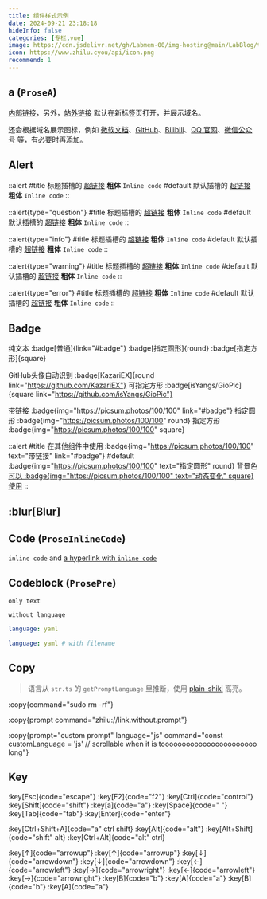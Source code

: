 ```yaml
---
title: 组件样式示例
date: 2024-09-21 23:18:18
hideInfo: false
categories: [专栏,vue]
image: https://cdn.jsdelivr.net/gh/Labmem-00/img-hosting@main/LabBlog/test1.jpg
icon: https://www.zhilu.cyou/api/icon.png
recommend: 1
---
```


## a (`ProseA`)

[内部链接](#a-prosea)，另外，[站外链接](https://zhilu.cyou) 默认在新标签页打开，并展示域名。

还会根据域名展示图标，例如 [微软文档](https://learn.microsoft.com/zh-cn/)、[GitHub](https://github.com/)、[Bilibili](https://www.bilibili.com/)、[QQ 官网](https://im.qq.com/)、[微信公众号](https://mp.weixin.qq.com/) 等，有必要时再添加。

## Alert

::alert
#title
标题插槽的 [超链接](#alert) **粗体** `Inline code`
#default
默认插槽的 [超链接](#alert) **粗体** `Inline code`
::

::alert{type="question"}
#title
标题插槽的 [超链接](#alert) **粗体** `Inline code`
#default
默认插槽的 [超链接](#alert) **粗体** `Inline code`
::

::alert{type="info"}
#title
标题插槽的 [超链接](#alert) **粗体** `Inline code`
#default
默认插槽的 [超链接](#alert) **粗体** `Inline code`
::

::alert{type="warning"}
#title
标题插槽的 [超链接](#alert) **粗体** `Inline code`
#default
默认插槽的 [超链接](#alert) **粗体** `Inline code`
::

::alert{type="error"}
#title
标题插槽的 [超链接](#alert) **粗体** `Inline code`
#default
默认插槽的 [超链接](#alert) **粗体** `Inline code`
::

## Badge

纯文本 :badge[普通]{link="#badge"} :badge[指定圆形]{round} :badge[指定方形]{square}

GitHub头像自动识别 :badge[KazariEX]{round link="https://github.com/KazariEX"}
可指定方形 :badge[isYangs/GioPic]{square link="https://github.com/isYangs/GioPic"}

带链接 :badge{img="https://picsum.photos/100/100" link="#badge"}
指定圆形 :badge{img="https://picsum.photos/100/100" round}
指定方形 :badge{img="https://picsum.photos/100/100" square}

<!-- [在 :badge[超链接] 里也会变](#badge) -->

::alert
#title
在其他组件中使用 :badge{img="https://picsum.photos/100/100" text="带链接" link="#badge"}
#default
:badge{img="https://picsum.photos/100/100" text="指定圆形" round} 背景色 [可以 :badge{img="https://picsum.photos/100/100" text="动态变化" square} 使用](#badge)
::

## :blur[Blur]

## Code (`ProseInlineCode`)

`inline code` and [a hyperlink with `inline code`](#code-proseinlinecode)

## Codeblock (`ProsePre`)

```
only text
```

``` [filename]
without language
```

```yaml
language: yaml
```

```yaml [filename]
language: yaml # with filename
```

## Copy

> 语言从 `str.ts` 的 `getPromptLanguage` 里推断，使用 [plain-shiki](https://github.com/KazariEX/plain-shiki) 高亮。

:copy{command="sudo rm -rf"}

:copy{prompt command="zhilu://link.without.prompt"}

:copy{prompt="custom prompt" language="js" command="const customLanguage = 'js' // scrollable when it is tooooooooooooooooooooooo long"}

## Key

:key[Esc]{code="escape"} :key[F2]{code="f2"} :key[Ctrl]{code="control"} :key[Shift]{code="shift"} :key[a]{code="a"} :key[Space]{code=" "} :key[Tab]{code="tab"} :key[Enter]{code="enter"}

:key[Ctrl+Shift+A]{code="a" ctrl shift} :key[Alt]{code="alt"} :key[Alt+Shift]{code="shift" alt} :key[Ctrl+Alt]{code="alt" ctrl}

:key[↑]{code="arrowup"} :key[↑]{code="arrowup"} :key[↓]{code="arrowdown"} :key[↓]{code="arrowdown"} :key[←]{code="arrowleft"} :key[→]{code="arrowright"} :key[←]{code="arrowleft"} :key[→]{code="arrowright"} :key[B]{code="b"} :key[A]{code="a"} :key[B]{code="b"} :key[A]{code="a"}
